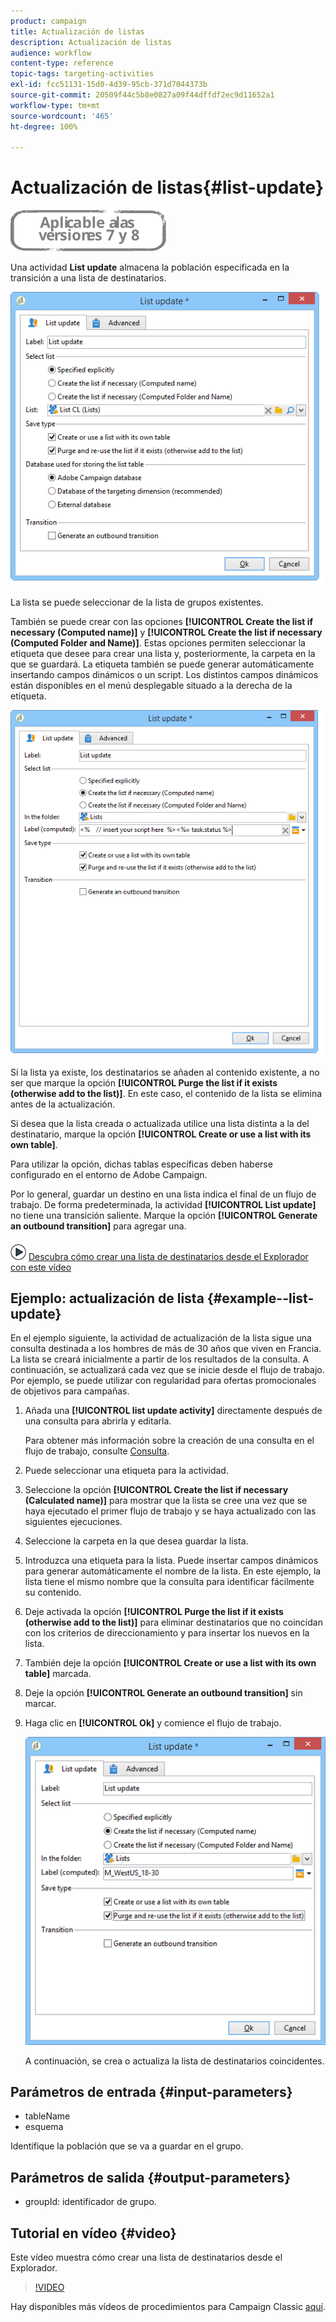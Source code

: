 ```yaml
---
product: campaign
title: Actualización de listas
description: Actualización de listas
audience: workflow
content-type: reference
topic-tags: targeting-activities
exl-id: fcc51131-15d0-4d39-95cb-371d7044373b
source-git-commit: 20509f44c5b8e0827a09f44dffdf2ec9d11652a1
workflow-type: tm+mt
source-wordcount: '465'
ht-degree: 100%

---
```


# Actualización de listas{#list-update}

![](../../assets/common.svg)

Una actividad **List update** almacena la población especificada en la transición a una lista de destinatarios.

![](assets/s_user_segmentation_update_group.png)

La lista se puede seleccionar de la lista de grupos existentes.

También se puede crear con las opciones **[!UICONTROL Create the list if necessary (Computed name)]** y **[!UICONTROL Create the list if necessary (Computed Folder and Name)]**. Estas opciones permiten seleccionar la etiqueta que desee para crear una lista y, posteriormente, la carpeta en la que se guardará. La etiqueta también se puede generar automáticamente insertando campos dinámicos o un script. Los distintos campos dinámicos están disponibles en el menú desplegable situado a la derecha de la etiqueta.

![](assets/s_user_segmentation_update_list_calc.png)

Si la lista ya existe, los destinatarios se añaden al contenido existente, a no ser que marque la opción **[!UICONTROL Purge the list if it exists (otherwise add to the list)]**. En este caso, el contenido de la lista se elimina antes de la actualización.

Si desea que la lista creada o actualizada utilice una lista distinta a la del destinatario, marque la opción **[!UICONTROL Create or use a list with its own table]**.

Para utilizar la opción, dichas tablas específicas deben haberse configurado en el entorno de Adobe Campaign.

Por lo general, guardar un destino en una lista indica el final de un flujo de trabajo. De forma predeterminada, la actividad **[!UICONTROL List update]** no tiene una transición saliente. Marque la opción **[!UICONTROL Generate an outbound transition]** para agregar una.

![](assets/do-not-localize/how-to-video.png) [Descubra cómo crear una lista de destinatarios desde el Explorador con este vídeo](#video)

## Ejemplo: actualización de lista {#example--list-update}

En el ejemplo siguiente, la actividad de actualización de la lista sigue una consulta destinada a los hombres de más de 30 años que viven en Francia. La lista se creará inicialmente a partir de los resultados de la consulta. A continuación, se actualizará cada vez que se inicie desde el flujo de trabajo. Por ejemplo, se puede utilizar con regularidad para ofertas promocionales de objetivos para campañas.

1. Añada una **[!UICONTROL list update activity]** directamente después de una consulta para abrirla y editarla.

   Para obtener más información sobre la creación de una consulta en el flujo de trabajo, consulte [Consulta](query.md).

1. Puede seleccionar una etiqueta para la actividad.
1. Seleccione la opción **[!UICONTROL Create the list if necessary (Calculated name)]** para mostrar que la lista se cree una vez que se haya ejecutado el primer flujo de trabajo y se haya actualizado con las siguientes ejecuciones.
1. Seleccione la carpeta en la que desea guardar la lista.
1. Introduzca una etiqueta para la lista. Puede insertar campos dinámicos para generar automáticamente el nombre de la lista. En este ejemplo, la lista tiene el mismo nombre que la consulta para identificar fácilmente su contenido.
1. Deje activada la opción **[!UICONTROL Purge the list if it exists (otherwise add to the list)]** para eliminar destinatarios que no coincidan con los criterios de direccionamiento y para insertar los nuevos en la lista.
1. También deje la opción **[!UICONTROL Create or use a list with its own table]** marcada.
1. Deje la opción **[!UICONTROL Generate an outbound transition]** sin marcar.
1. Haga clic en **[!UICONTROL Ok]** y comience el flujo de trabajo.

   ![](assets/s_user_segmentation_update_list_calc_example.png)

   A continuación, se crea o actualiza la lista de destinatarios coincidentes.

## Parámetros de entrada {#input-parameters}

* tableName
* esquema

Identifique la población que se va a guardar en el grupo.

## Parámetros de salida {#output-parameters}

* groupId: identificador de grupo.

## Tutorial en vídeo {#video}

Este vídeo muestra cómo crear una lista de destinatarios desde el Explorador.

>[!VIDEO](https://video.tv.adobe.com/v/25602/quality=12)

Hay disponibles más vídeos de procedimientos para Campaign Classic [aquí](https://experienceleague.adobe.com/docs/campaign-classic-learn/tutorials/overview.html?lang=es).
